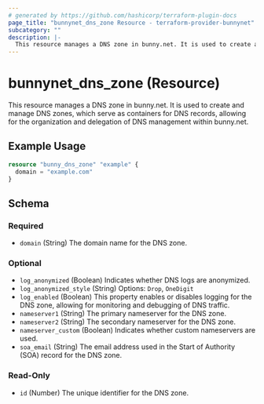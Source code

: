 ```yaml
---
# generated by https://github.com/hashicorp/terraform-plugin-docs
page_title: "bunnynet_dns_zone Resource - terraform-provider-bunnynet"
subcategory: ""
description: |-
  This resource manages a DNS zone in bunny.net. It is used to create and manage DNS zones, which serve as containers for DNS records, allowing for the organization and delegation of DNS management within bunny.net.
---
```


# bunnynet_dns_zone (Resource)

This resource manages a DNS zone in bunny.net. It is used to create and manage DNS zones, which serve as containers for DNS records, allowing for the organization and delegation of DNS management within bunny.net.

## Example Usage

```terraform
resource "bunny_dns_zone" "example" {
  domain = "example.com"
}
```

<!-- schema generated by tfplugindocs -->
## Schema

### Required

- `domain` (String) The domain name for the DNS zone.

### Optional

- `log_anonymized` (Boolean) Indicates whether DNS logs are anonymized.
- `log_anonymized_style` (String) Options: `Drop`, `OneDigit`
- `log_enabled` (Boolean) This property enables or disables logging for the DNS zone, allowing for monitoring and debugging of DNS traffic.
- `nameserver1` (String) The primary nameserver for the DNS zone.
- `nameserver2` (String) The secondary nameserver for the DNS zone.
- `nameserver_custom` (Boolean) Indicates whether custom nameservers are used.
- `soa_email` (String) The email address used in the Start of Authority (SOA) record for the DNS zone.

### Read-Only

- `id` (Number) The unique identifier for the DNS zone.
